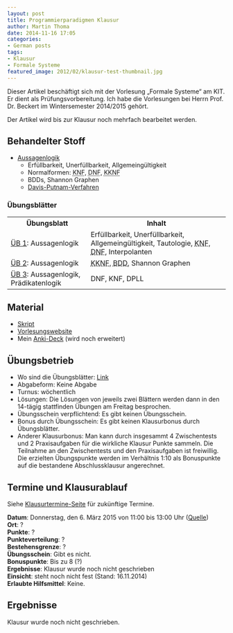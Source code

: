 ```yaml
---
layout: post
title: Programmierparadigmen Klausur
author: Martin Thoma
date: 2014-11-16 17:05
categories:
- German posts
tags:
- Klausur
- Formale Systeme
featured_image: 2012/02/klausur-test-thumbnail.jpg
---
```

<div class="info">Dieser Artikel beschäftigt sich mit der Vorlesung &bdquo;Formale Systeme&ldquo; am KIT. Er dient als Prüfungsvorbereitung. Ich habe die Vorlesungen bei Herrn Prof. Dr. Beckert im Wintersemester 2014/2015 gehört.</div>

Der Artikel wird bis zur Klausur noch mehrfach bearbeitet werden.

## Behandelter Stoff ##

* [Aussagenlogik](https://de.wikipedia.org/wiki/Aussagenlogik)
  * Erfüllbarkeit, Unerfüllbarkeit, Allgemeingültigkeit
  * Normalformen: <abbr title="Konjunktive Normalform">KNF</abbr>, <abbr title="Disjuktive Normalform">DNF</abbr>, <abbr title="Kurze konjunktive Normalform">KKNF</abbr>
  * BDDs, Shannon Graphen
  * [Davis-Putnam-Verfahren](https://de.wikipedia.org/wiki/Davis-Putnam-Verfahren)

### Übungsblätter ###
<table>
  <tr>
    <th>Übungsblatt</th>
    <th>Inhalt</th>
  </tr>
  <tr>
    <td><a href="http://formal.iti.kit.edu/teaching/FormSysWS1415/blatt1.pdf" rel="nofollow">ÜB 1</a>: Aussagenlogik</td>
    <td>Erfüllbarkeit, Unerfüllbarkeit, Allgemeingültigkeit, Tautologie, <abbr title="Konjunktive Normalform">KNF</abbr>, <abbr title="Disjuktive Normalform">DNF</abbr>, Interpolanten</td>
  </tr>
  <tr>
    <td><a href="http://formal.iti.kit.edu/teaching/FormSysWS1415/blatt2.pdf" rel="nofollow">ÜB 2</a>: Aussagenlogik</td>
    <td><abbr title="Kurze konjunktive Normalform">KKNF</abbr>, <abbr title="Binary decision diagram">BDD</abbr>, Shannon Graphen</td>
  </tr>
  <tr>
    <td><a href="http://formal.iti.kit.edu/teaching/FormSysWS1415/blatt3.pdf" rel="nofollow">ÜB 3</a>: Aussagenlogik, Prädikatenlogik</td>
    <td>DNF, KNF, DPLL</td>
  </tr>
</table>


## Material ##
* [Skript](http://formal.iti.kit.edu/teaching/FormSysWS1415/skriptum.pdf)
* [Vorlesungswebsite](http://formal.iti.kit.edu/teaching/FormSysWS1415/)
* Mein [Anki-Deck](https://ankiweb.net/shared/info/1222257840) (wird noch erweitert)


## Übungsbetrieb

* Wo sind die Übungsblätter: [Link](http://formal.iti.kit.edu/teaching/FormSysWS1415/)
* Abgabeform: Keine Abgabe
* Turnus: wöchentlich
* Lösungen: Die Lösungen von jeweils zwei Blättern werden dann in den 14-tägig stattfinden Übungen am Freitag besprochen.
* Übungsschein verpflichtend: Es gibt keinen Übungsschein.
* Bonus durch Übungsschein: Es gibt keinen Klausurbonus durch Übungsblätter.
* Anderer Klausurbonus: Man kann durch insgesammt 4 Zwischentests und 2 Praxisaufgaben für die wirkliche
  Klausur Punkte sammeln. Die Teilnahme an den Zwischentests und den Praxisaufgaben ist freiwillig. Die erzielten Übungspunkte werden im Verhältnis 1:10 als Bonuspunkte auf die bestandene Abschlussklausur angerechnet.

## Termine und Klausurablauf

Siehe [Klausurtermine-Seite](http://www.informatik.kit.edu/klausuren.php) für
zukünftige Termine.

**Datum**: Donnerstag, den 6. März 2015 von 11:00 bis 13:00 Uhr ([Quelle](http://formal.iti.kit.edu/teaching/FormSysWS1415))<br/>
**Ort**: ?<br/>
**Punkte**: ?<br/>
**Punkteverteilung**: ?<br/>
**Bestehensgrenze**: ?<br/>
**Übungsschein**: Gibt es nicht.<br/>
**Bonuspunkte**: Bis zu 8 (?)<br/>
**Ergebnisse**: Klausur wurde noch nicht geschrieben<br/>
**Einsicht**: steht noch nicht fest (Stand: 16.11.2014)<br/>
**Erlaubte Hilfsmittel**: Keine.

## Ergebnisse
Klausur wurde noch nicht geschrieben.